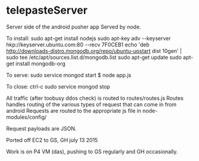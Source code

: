 # telepasteServer
Server side of the android pusher app
Served by node.  

To install: 
sudo apt-get install nodejs
sudo apt-key adv --keyserver hkp://keyserver.ubuntu.com:80 --recv 7F0CEB1
echo 'deb http://downloads-distro.mongodb.org/repo/ubuntu-upstart dist 10gen' | sudo tee /etc/apt/sources.list.d/mongodb.list
sudo apt-get update
sudo apt-get install mongodb-org


To serve:
sudo service mongod start
$ node app.js

To close:
ctrl-c
sudo service mongod stop

All traffic (after toobusy ddos check) is routed to routes/routes.js
Routes handles routing of the various types of request that can come in from android
Requests are routed to the appropriate js file in node-modules/config/

Request payloads are JSON.

Ported off EC2 to GS, GH  july 13 2015

Work is on P4 VM (das), pushing to GS regularly and GH occasionally.
